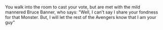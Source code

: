 You walk into the room to cast your vote, but are met with the mild
mannered Bruce Banner, who says:
"Well, I can't say I share your fondness for that Monster. But, I 
will let the rest of the Avengers know that I am your guy"